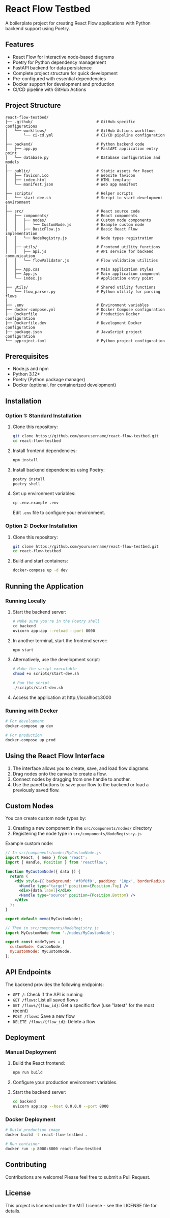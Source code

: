 # React Flow Testbed

A boilerplate project for creating React Flow applications with Python backend support using Poetry.

## Features

- React Flow for interactive node-based diagrams
- Poetry for Python dependency management
- FastAPI backend for data persistence
- Complete project structure for quick development
- Pre-configured with essential dependencies
- Docker support for development and production
- CI/CD pipeline with GitHub Actions

## Project Structure

```
react-flow-testbed/
├── .github/                            # GitHub-specific configurations
│   └── workflows/                      # GitHub Actions workflows
│       └── ci-cd.yml                   # CI/CD pipeline configuration
│
├── backend/                            # Python backend code
│   ├── app.py                          # FastAPI application entry point
│   └── database.py                     # Database configuration and models
│
├── public/                             # Static assets for React
│   ├── favicon.ico                     # Website favicon
│   ├── index.html                      # HTML template
│   └── manifest.json                   # Web app manifest
│
├── scripts/                            # Helper scripts
│   └── start-dev.sh                    # Script to start development environment
│
├── src/                                # React source code
│   ├── components/                     # React components
│   │   ├── nodes/                      # Custom node components
│   │   │   └── CustomNode.js           # Example custom node
│   │   ├── BasicFlow.js                # Basic React Flow implementation
│   │   └── NodeRegistry.js             # Node types registration
│   │
│   ├── utils/                          # Frontend utility functions
│   │   ├── api.js                      # API service for backend communication
│   │   └── flowValidator.js            # Flow validation utilities
│   │
│   ├── App.css                         # Main application styles
│   ├── App.js                          # Main application component
│   └── index.js                        # Application entry point
│
├── utils/                              # Shared utility functions
│   └── flow_parser.py                  # Python utility for parsing flows
│
├── .env                                # Environment variables
├── docker-compose.yml                  # Docker Compose configuration
├── Dockerfile                          # Production Docker configuration
├── Dockerfile.dev                      # Development Docker configuration
├── package.json                        # JavaScript project configuration
└── pyproject.toml                      # Python project configuration
```

## Prerequisites

- Node.js and npm
- Python 3.12+
- Poetry (Python package manager)
- Docker (optional, for containerized development)

## Installation

### Option 1: Standard Installation

1. Clone this repository:
   ```bash
   git clone https://github.com/yourusername/react-flow-testbed.git
   cd react-flow-testbed
   ```

2. Install frontend dependencies:
   ```bash
   npm install
   ```

3. Install backend dependencies using Poetry:
   ```bash
   poetry install
   poetry shell
   ```

4. Set up environment variables:
   ```bash
   cp .env.example .env
   ```
   Edit `.env` file to configure your environment.

### Option 2: Docker Installation

1. Clone this repository:
   ```bash
   git clone https://github.com/yourusername/react-flow-testbed.git
   cd react-flow-testbed
   ```

2. Build and start containers:
   ```bash
   docker-compose up -d dev
   ```

## Running the Application

### Running Locally

1. Start the backend server:
   ```bash
   # Make sure you're in the Poetry shell
   cd backend
   uvicorn app:app --reload --port 8000
   ```

2. In another terminal, start the frontend server:
   ```bash
   npm start
   ```

3. Alternatively, use the development script:
   ```bash
   # Make the script executable
   chmod +x scripts/start-dev.sh
   
   # Run the script
   ./scripts/start-dev.sh
   ```

4. Access the application at http://localhost:3000

### Running with Docker

```bash
# For development
docker-compose up dev

# For production
docker-compose up prod
```

## Using the React Flow Interface

1. The interface allows you to create, save, and load flow diagrams.
2. Drag nodes onto the canvas to create a flow.
3. Connect nodes by dragging from one handle to another.
4. Use the panel buttons to save your flow to the backend or load a previously saved flow.

## Custom Nodes

You can create custom node types by:

1. Creating a new component in the `src/components/nodes/` directory
2. Registering the node type in `src/components/NodeRegistry.js`

Example custom node:

```jsx
// In src/components/nodes/MyCustomNode.js
import React, { memo } from 'react';
import { Handle, Position } from 'reactflow';

function MyCustomNode({ data }) {
  return (
    <div style={{ background: '#f0f0f0', padding: '10px', borderRadius: '5px' }}>
      <Handle type="target" position={Position.Top} />
      <div>{data.label}</div>
      <Handle type="source" position={Position.Bottom} />
    </div>
  );
}

export default memo(MyCustomNode);

// Then in src/components/NodeRegistry.js
import MyCustomNode from './nodes/MyCustomNode';

export const nodeTypes = {
  customNode: CustomNode,
  myCustomNode: MyCustomNode,
};
```

## API Endpoints

The backend provides the following endpoints:

- `GET /`: Check if the API is running
- `GET /flows`: List all saved flows
- `GET /flows/{flow_id}`: Get a specific flow (use "latest" for the most recent)
- `POST /flows`: Save a new flow
- `DELETE /flows/{flow_id}`: Delete a flow

## Deployment

### Manual Deployment

1. Build the React frontend:
   ```bash
   npm run build
   ```

2. Configure your production environment variables.

3. Start the backend server:
   ```bash
   cd backend
   uvicorn app:app --host 0.0.0.0 --port 8000
   ```

### Docker Deployment

```bash
# Build production image
docker build -t react-flow-testbed .

# Run container
docker run -p 8000:8000 react-flow-testbed
```

## Contributing

Contributions are welcome! Please feel free to submit a Pull Request.

## License

This project is licensed under the MIT License - see the LICENSE file for details.